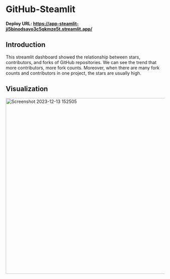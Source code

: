 # GitHub-Steamlit
#### Deploy URL: https://app-steamlit-ji5binodsavo3c5qkmze5t.streamlit.app/
## Introduction
This streamlit dashboard showed the relationship between stars, contributors, and forks of GitHub repositories. We can see the trend that more contributors, more fork counts. Moreover, when there are many fork counts and contributors in one project, the stars are usually high.
## Visualization
<img width="557" alt="Screenshot 2023-12-13 152505" src="https://github.com/ssling0817/GitHub-Steamlit/assets/70581390/9366d5c0-b2cc-48f3-83de-b95cd8411847">
